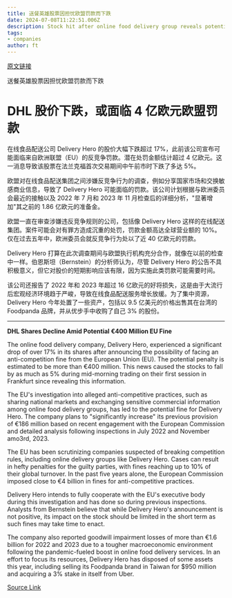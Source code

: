 ```yaml
---
title: 送餐英雄股票因担忧欧盟罚款而下跌
date: 2024-07-08T11:22:51.006Z
description: Stock hit after online food delivery group reveals potential €400mn penalty and plans to increase an earlier provision
tags: 
- companies
author: ft
---
```


[原文链接](https://ft.com/content/e4f56ac2-cf31-4531-a5a7-467ff28278cf)

送餐英雄股票因担忧欧盟罚款而下跌

# DHL 股价下跌，或面临 4 亿欧元欧盟罚款

在线食品配送公司 Delivery Hero 的股价大幅下跌超过 17%，此前该公司宣布可能面临来自欧洲联盟（EU）的反竞争罚款。潜在处罚金额估计超过 4 亿欧元。这一消息导致该股票在法兰克福首次交易期间中午前市时下跌了多达 5%。

欧盟对在线食品配送集团之间涉嫌反竞争行为的调查，例如分享国家市场和交换敏感商业信息，导致了 Delivery Hero 可能面临的罚款。该公司计划根据与欧洲委员会最近的接触以及 2022 年 7 月和 2023 年 11 月检查后的详细分析，"显著增加"其之前的 1.86 亿欧元的准备金。

欧盟一直在审查涉嫌违反竞争规则的公司，包括像 Delivery Hero 这样的在线配送集团。案件可能会对有罪方造成沉重的处罚，罚款金额高达全球营业额的 10%。仅在过去五年中，欧洲委员会就反竞争行为处以了近 40 亿欧元的罚款。

Delivery Hero 打算在此次调查期间与欧盟执行机构充分合作，就像在以前的检查中一样。伯恩斯坦（Bernstein）的分析师认为，尽管 Delivery Hero 的公告不具积极意义，但它对股价的短期影响应该有限，因为实施此类罚款可能需要时间。

该公司还报告了 2022 年和 2023 年超过 16 亿欧元的好将损失，这是由于大流行后宏观经济环境趋于严峻，导致在线食品配送服务增长放缓。为了集中资源，Delivery Hero 今年处置了一些资产，包括以 9.5 亿美元的价格出售其在台湾的 Foodpanda 品牌，并从优步手中收购了自己 3% 的股份。

---

 **DHL Shares Decline Amid Potential €400 Million EU Fine**

The online food delivery company, Delivery Hero, experienced a significant drop of over 17% in its shares after announcing the possibility of facing an anti-competition fine from the European Union (EU). The potential penalty is estimated to be more than €400 million. This news caused the stocks to fall by as much as 5% during mid-morning trading on their first session in Frankfurt since revealing this information.

The EU's investigation into alleged anti-competitive practices, such as sharing national markets and exchanging sensitive commercial information among online food delivery groups, has led to the potential fine for Delivery Hero. The company plans to "significantly increase" its previous provision of €186 million based on recent engagement with the European Commission and detailed analysis following inspections in July 2022 and November amo3rd, 2023.

The EU has been scrutinizing companies suspected of breaking competition rules, including online delivery groups like Delivery Hero. Cases can result in hefty penalties for the guilty parties, with fines reaching up to 10% of their global turnover. In the past five years alone, the European Commission imposed close to €4 billion in fines for anti-competitive practices.

Delivery Hero intends to fully cooperate with the EU's executive body during this investigation and has done so during previous inspections. Analysts from Bernstein believe that while Delivery Hero's announcement is not positive, its impact on the stock should be limited in the short term as such fines may take time to enact.

The company also reported goodwill impairment losses of more than €1.6 billion for 2022 and 2023 due to a tougher macroeconomic environment following the pandemic-fueled boost in online food delivery services. In an effort to focus its resources, Delivery Hero has disposed of some assets this year, including selling its Foodpanda brand in Taiwan for $950 million and acquiring a 3% stake in itself from Uber.

[Source Link](https://ft.com/content/e4f56ac2-cf31-4531-a5a7-467ff28278cf)

